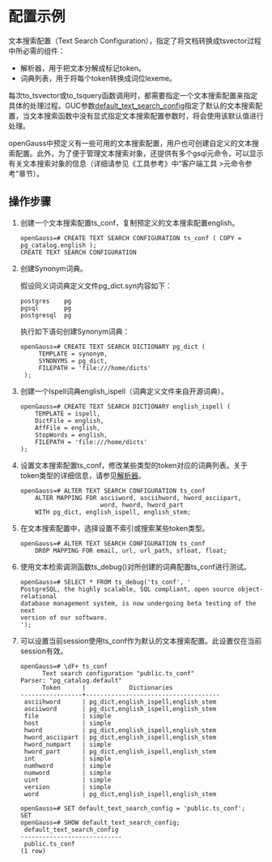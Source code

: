 # 配置示例<a name="ZH-CN_TOPIC_0289900764"></a>

文本搜索配置（Text Search Configuration），指定了将文档转换成tsvector过程中所必需的组件：

-   解析器，用于把文本分解成标记token。
-   词典列表，用于将每个token转换成词位lexeme。

每次to\_tsvector或to\_tsquery函数调用时，都需要指定一个文本搜索配置来指定具体的处理过程。GUC参数[default\_text\_search\_config](../DataBaseReference/区域和格式化.md#zh-cn_topic_0237124733_zh-cn_topic_0059778109_sd9a07d429cd4498383931c621742b816)指定了默认的文本搜索配置，当文本搜索函数中没有显式指定文本搜索配置参数时，将会使用该默认值进行处理。

openGauss中预定义有一些可用的文本搜索配置，用户也可创建自定义的文本搜索配置。此外，为了便于管理文本搜索对象，还提供有多个gsql元命令，可以显示有关文本搜索对象的信息（详细请参见《工具参考》中“客户端工具 \>元命令参考”章节）。

## 操作步骤<a name="zh-cn_topic_0283137082_zh-cn_topic_0237122041_section2016620211300"></a>

1.  创建一个文本搜索配置ts\_conf，复制预定义的文本搜索配置english。

    ```
    openGauss=# CREATE TEXT SEARCH CONFIGURATION ts_conf ( COPY = pg_catalog.english );
    CREATE TEXT SEARCH CONFIGURATION
    ```

2.  创建Synonym词典。

    假设同义词词典定义文件pg\_dict.syn内容如下：

    ```
    postgres    pg 
    pgsql       pg 
    postgresql  pg
    ```

    执行如下语句创建Synonym词典：

    ```
    openGauss=# CREATE TEXT SEARCH DICTIONARY pg_dict (
         TEMPLATE = synonym,
         SYNONYMS = pg_dict,
         FILEPATH = 'file:///home/dicts'
     );
    ```

3.  创建一个Ispell词典english\_ispell（词典定义文件来自开源词典）。

    ```
    openGauss=# CREATE TEXT SEARCH DICTIONARY english_ispell (
        TEMPLATE = ispell,
        DictFile = english,
        AffFile = english,
        StopWords = english,
        FILEPATH = 'file:///home/dicts' 
    );
    ```

4.  设置文本搜索配置ts\_conf，修改某些类型的token对应的词典列表。关于token类型的详细信息，请参见[解析器](解析器.md)。

    ```
    openGauss=# ALTER TEXT SEARCH CONFIGURATION ts_conf
        ALTER MAPPING FOR asciiword, asciihword, hword_asciipart,
                          word, hword, hword_part
        WITH pg_dict, english_ispell, english_stem;
    ```

5.  在文本搜索配置中，选择设置不索引或搜索某些token类型。

    ```
    openGauss=# ALTER TEXT SEARCH CONFIGURATION ts_conf
        DROP MAPPING FOR email, url, url_path, sfloat, float;
    ```

6.  使用文本检索调测函数ts\_debug\(\)对所创建的词典配置ts\_conf进行测试。

    ```
    openGauss=# SELECT * FROM ts_debug('ts_conf', '
    PostgreSQL, the highly scalable, SQL compliant, open source object-relational
    database management system, is now undergoing beta testing of the next
    version of our software.
    ');
    ```

7.  可以设置当前session使用ts\_conf作为默认的文本搜索配置。此设置仅在当前session有效。

    ```
    openGauss=# \dF+ ts_conf
          Text search configuration "public.ts_conf"
    Parser: "pg_catalog.default"
          Token      |            Dictionaries             
    -----------------+-------------------------------------
     asciihword      | pg_dict,english_ispell,english_stem
     asciiword       | pg_dict,english_ispell,english_stem
     file            | simple
     host            | simple
     hword           | pg_dict,english_ispell,english_stem
     hword_asciipart | pg_dict,english_ispell,english_stem
     hword_numpart   | simple
     hword_part      | pg_dict,english_ispell,english_stem
     int             | simple
     numhword        | simple
     numword         | simple
     uint            | simple
     version         | simple
     word            | pg_dict,english_ispell,english_stem
    
    openGauss=# SET default_text_search_config = 'public.ts_conf';
    SET
    openGauss=# SHOW default_text_search_config;
     default_text_search_config 
    ----------------------------
     public.ts_conf
    (1 row)
    ```


